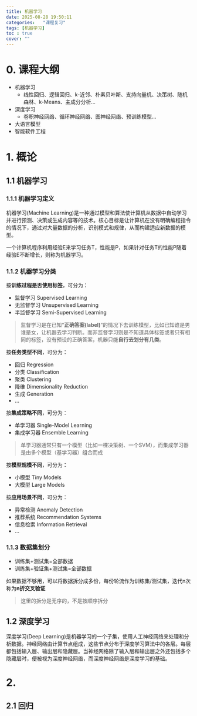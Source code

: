 ```yaml
---
title: 机器学习
date: 2025-08-28 19:50:11
categories:   "课程复习"
tags: [机器学习]
toc : true
cover: "" 
---
```


# 0. 课程大纲

- 机器学习
  - 线性回归、逻辑回归、k-近邻、朴素贝叶斯、支持向量机、决策树、随机森林、k-Means、主成分分析…
- 深度学习
  - 卷积神经网络、循环神经网络、图神经网络、预训练模型…
- 大语言模型
- 智能软件工程

# 1. 概论

## 1.1 机器学习

### 1.1.1 机器学习定义

机器学习(Machine Learning)是一种通过模型和算法使计算机从数据中自动学习并进行预测、决策或生成内容等的技术。核心目标是让计算机在没有明确编程指令的情况下，通过对大量数据的分析，识别模式和规律，从而构建适应新数据的模型。

一个计算机程序利用经验E来学习任务T，性能是P，如果针对任务T的性能P随着经验E不断增长，则称为机器学习。

### 1.1.2 机器学习分类

按**训练过程是否使用标签**，可分为：

- 监督学习 Supervised Learning
- 无监督学习 Unsupervised Learning
- 半监督学习 Semi-Supervised Learning

> 监督学习是在已知“**正确答案(label)**”的情况下去训练模型，比如已知谁是男谁是女，让机器去学习判断。而非监督学习则是不知道具体标签或者只有相同的标签，没有预设的正确答案，机器只能**自行去划分有几类**。

按**任务类型不同**，可分为：

- 回归 Regression
- 分类 Classification
- 聚类 Clustering
- 降维 Dimensionality Reduction
- 生成 Generation
- …

按**集成策略不同**，可分为：

- 单学习器  Single-Model Learning
- 集成学习器 Ensemble Learning

> 单学习器通常只有一个模型（比如一棵决策树、一个SVM），而集成学习器是由多个模型（基学习器）组合而成

按**模型规模不同**，可分为：

- 小模型 Tiny Models
- 大模型 Large Models

按**应用场景不同**，可分为：

- 异常检测 Anomaly Detection
- 推荐系统 Recommendation Systems
- 信息检索 Information Retrieval
- …

### 1.1.3 数据集划分

- 训练集+测试集=全部数据
- 训练集+验证集+测试集=全部数据

如果数据不够用，可以将数据拆分成多份，每份轮流作为训练集/测试集，迭代n次称为**n折交叉验证**

> 这里的拆分是无序的，不是按顺序拆分

## 1.2 深度学习

深度学习(Deep Learning)是机器学习的一个子集，使用人工神经网络来处理和分析数据。神经网络由计算节点组成，这些节点分布于深度学习算法中的各层。每层都包括输入层、输出层和隐藏层。当神经网络除了输入层和输出层之外还包括多个隐藏层时，便被视为深度神经网络，而深度神经网络是深度学习的基础。 

# 2. 

## 2.1 回归

